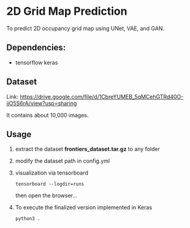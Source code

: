 # 2D Grid Map Prediction

To predict 2D occupancy grid map using UNet, VAE, and GAN.

## Dependencies:
* tensorflow keras

## Dataset

Link:
https://drive.google.com/file/d/1CbreYUMEB_5qMCehGTRd40O-ijO5S6rA/view?usp=sharing

It contains about 10,000 images.


## Usage
1. extract the dataset **frontiers_dataset.tar.gz** to any folder

2. modify the dataset path in config.yml

4. visualization via tensorboard
    ```
    tensorboard --logdir=runs
    ```
    then open the browser...

5. To execute the finalized version implemented in Keras

    ```
    python3 .
    ```

